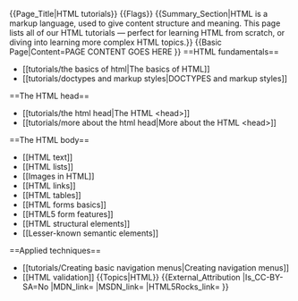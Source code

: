 {{Page_Title|HTML tutorials}}
{{Flags}}
{{Summary_Section|HTML is a markup language, used to give content structure and meaning. This page lists all of our HTML tutorials — perfect for learning HTML from scratch, or diving into learning more complex HTML topics.}}
{{Basic Page|Content=PAGE CONTENT GOES HERE
}}
==HTML fundamentals==

* [[tutorials/the basics of html|The basics of HTML]]
* [[tutorials/doctypes and markup styles|DOCTYPES and markup styles]]

==The HTML head==

* [[tutorials/the html head|The HTML &lt;head&gt;]]
* [[tutorials/more about the html head|More about the HTML &lt;head&gt;]]

==The HTML body==

* [[HTML text]]
* [[HTML lists]]
* [[Images in HTML]]
* [[HTML links]]
* [[HTML tables]]
* [[HTML forms basics]]
* [[HTML5 form features]]
* [[HTML structural elements]]
* [[Lesser-known semantic elements]]

==Applied techniques==

* [[tutorials/Creating basic navigation menus|Creating navigation menus]]
* [[HTML validation]]
{{Topics|HTML}}
{{External_Attribution
|Is_CC-BY-SA=No
|MDN_link=
|MSDN_link=
|HTML5Rocks_link=
}}